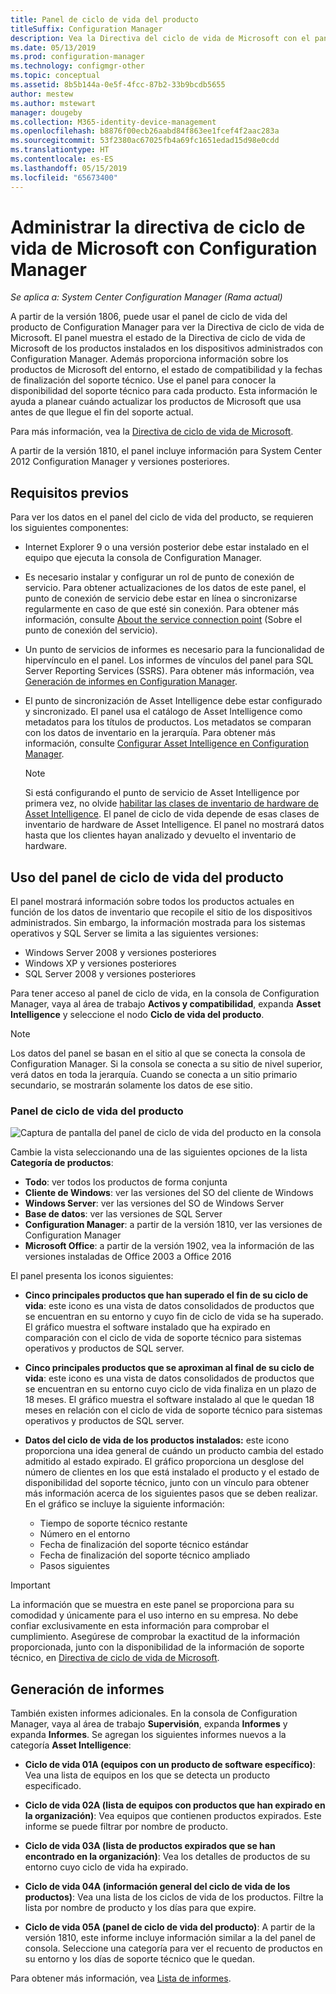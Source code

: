 ```yaml
---
title: Panel de ciclo de vida del producto
titleSuffix: Configuration Manager
description: Vea la Directiva del ciclo de vida de Microsoft con el panel de ciclo de vida del producto en Configuration Manager.
ms.date: 05/13/2019
ms.prod: configuration-manager
ms.technology: configmgr-other
ms.topic: conceptual
ms.assetid: 8b5b144a-0e5f-4fcc-87b2-33b9bcdb5655
author: mestew
ms.author: mstewart
manager: dougeby
ms.collection: M365-identity-device-management
ms.openlocfilehash: b8876f00ecb26aabd84f863ee1fcef4f2aac283a
ms.sourcegitcommit: 53f2380ac67025fb4a69fc1651edad15d98e0cdd
ms.translationtype: HT
ms.contentlocale: es-ES
ms.lasthandoff: 05/15/2019
ms.locfileid: "65673400"
---
```

# <a name="manage-microsoft-lifecycle-policy-with-configuration-manager"></a>Administrar la directiva de ciclo de vida de Microsoft con Configuration Manager

*Se aplica a: System Center Configuration Manager (Rama actual)*

A partir de la versión 1806, puede usar el panel de ciclo de vida del producto de Configuration Manager para ver la Directiva de ciclo de vida de Microsoft. El panel muestra el estado de la Directiva de ciclo de vida de Microsoft de los productos instalados en los dispositivos administrados con Configuration Manager. Además proporciona información sobre los productos de Microsoft del entorno, el estado de compatibilidad y la fechas de finalización del soporte técnico. Use el panel para conocer la disponibilidad del soporte técnico para cada producto. Esta información le ayuda a planear cuándo actualizar los productos de Microsoft que usa antes de que llegue el fin del soporte actual.  

Para más información, vea la [Directiva de ciclo de vida de Microsoft](https://support.microsoft.com/lifecycle).

A partir de la versión 1810, el panel incluye información para System Center 2012 Configuration Manager y versiones posteriores.<!--1358702-->  



## <a name="prerequisites"></a>Requisitos previos 

 Para ver los datos en el panel del ciclo de vida del producto, se requieren los siguientes componentes:  

- Internet Explorer 9 o una versión posterior debe estar instalado en el equipo que ejecuta la consola de Configuration Manager.  

- Es necesario instalar y configurar un rol de punto de conexión de servicio. Para obtener actualizaciones de los datos de este panel, el punto de conexión de servicio debe estar en línea o sincronizarse regularmente en caso de que esté sin conexión. Para obtener más información, consulte [About the service connection point](/sccm/core/servers/deploy/configure/about-the-service-connection-point) (Sobre el punto de conexión del servicio).

- Un punto de servicios de informes es necesario para la funcionalidad de hipervínculo en el panel. Los informes de vínculos del panel para SQL Server Reporting Services (SSRS). Para obtener más información, vea [Generación de informes en Configuration Manager](/sccm/core/servers/manage/reporting).  

- El punto de sincronización de Asset Intelligence debe estar configurado y sincronizado. El panel usa el catálogo de Asset Intelligence como metadatos para los títulos de productos. Los metadatos se comparan con los datos de inventario en la jerarquía. Para obtener más información, consulte [Configurar Asset Intelligence en Configuration Manager](/sccm/core/clients/manage/asset-intelligence/configuring-asset-intelligence).  

     > [!NOTE]  
     > Si está configurando el punto de servicio de Asset Intelligence por primera vez, no olvide [habilitar las clases de inventario de hardware de Asset Intelligence](/sccm/core/clients/manage/asset-intelligence/configuring-asset-intelligence#BKMK_EnableAssetIntelligence). El panel de ciclo de vida depende de esas clases de inventario de hardware de Asset Intelligence. El panel no mostrará datos hasta que los clientes hayan analizado y devuelto el inventario de hardware.  



## <a name="use-the-product-lifecycle-dashboard"></a>Uso del panel de ciclo de vida del producto

El panel mostrará información sobre todos los productos actuales en función de los datos de inventario que recopile el sitio de los dispositivos administrados. Sin embargo, la información mostrada para los sistemas operativos y SQL Server se limita a las siguientes versiones:

- Windows Server 2008 y versiones posteriores
- Windows XP y versiones posteriores
- SQL Server 2008 y versiones posteriores

Para tener acceso al panel de ciclo de vida, en la consola de Configuration Manager, vaya al área de trabajo **Activos y compatibilidad**, expanda **Asset Intelligence** y seleccione el nodo **Ciclo de vida del producto**.

> [!NOTE]  
> Los datos del panel se basan en el sitio al que se conecta la consola de Configuration Manager. Si la consola se conecta a su sitio de nivel superior, verá datos en toda la jerarquía. Cuando se conecta a un sitio primario secundario, se mostrarán solamente los datos de ese sitio.

### <a name="product-lifecycle-dashboard"></a>Panel de ciclo de vida del producto

![Captura de pantalla del panel de ciclo de vida del producto en la consola](media/product-lifecycle-dashboard.png)

Cambie la vista seleccionando una de las siguientes opciones de la lista **Categoría de productos**:  
- **Todo**: ver todos los productos de forma conjunta  
- **Cliente de Windows**: ver las versiones del SO del cliente de Windows  
- **Windows Server**: ver las versiones del SO de Windows Server  
- **Base de datos**: ver las versiones de SQL Server  
- **Configuration Manager**: a partir de la versión 1810, ver las versiones de Configuration Manager 
- **Microsoft Office**: a partir de la versión 1902, vea la información de las versiones instaladas de Office 2003 a Office 2016 <!--3556026-->

El panel presenta los iconos siguientes:  

- **Cinco principales productos que han superado el fin de su ciclo de vida**: este icono es una vista de datos consolidados de productos que se encuentran en su entorno y cuyo fin de ciclo de vida se ha superado. El gráfico muestra el software instalado que ha expirado en comparación con el ciclo de vida de soporte técnico para sistemas operativos y productos de SQL server.  

- **Cinco principales productos que se aproximan al final de su ciclo de vida**: este icono es una vista de datos consolidados de productos que se encuentran en su entorno cuyo ciclo de vida finaliza en un plazo de 18 meses. El gráfico muestra el software instalado al que le quedan 18 meses en relación con el ciclo de vida de soporte técnico para sistemas operativos y productos de SQL server.  

- **Datos del ciclo de vida de los productos instalados:** este icono proporciona una idea general de cuándo un producto cambia del estado admitido al estado expirado. El gráfico proporciona un desglose del número de clientes en los que está instalado el producto y el estado de disponibilidad del soporte técnico, junto con un vínculo para obtener más información acerca de los siguientes pasos que se deben realizar. En el gráfico se incluye la siguiente información:     
    - Tiempo de soporte técnico restante
    - Número en el entorno 
    - Fecha de finalización del soporte técnico estándar
    - Fecha de finalización del soporte técnico ampliado
    - Pasos siguientes  

> [!IMPORTANT]  
> La información que se muestra en este panel se proporciona para su comodidad y únicamente para el uso interno en su empresa. No debe confiar exclusivamente en esta información para comprobar el cumplimiento. Asegúrese de comprobar la exactitud de la información proporcionada, junto con la disponibilidad de la información de soporte técnico, en [Directiva de ciclo de vida de Microsoft](https://support.microsoft.com/lifecycle).  



## <a name="reporting"></a>Generación de informes

También existen informes adicionales. En la consola de Configuration Manager, vaya al área de trabajo **Supervisión**, expanda **Informes** y expanda **Informes**. Se agregan los siguientes informes nuevos a la categoría **Asset Intelligence**:  

- **Ciclo de vida 01A (equipos con un producto de software específico)**: Vea una lista de equipos en los que se detecta un producto especificado.  

- **Ciclo de vida 02A (lista de equipos con productos que han expirado en la organización)**: Vea equipos que contienen productos expirados. Este informe se puede filtrar por nombre de producto.

- **Ciclo de vida 03A (lista de productos expirados que se han encontrado en la organización)**: Vea los detalles de productos de su entorno cuyo ciclo de vida ha expirado.  

- **Ciclo de vida 04A (información general del ciclo de vida de los productos)**: Vea una lista de los ciclos de vida de los productos. Filtre la lista por nombre de producto y los días para que expire.  

- **Ciclo de vida 05A (panel de ciclo de vida del producto)**: A partir de la versión 1810, este informe incluye información similar a la del panel de consola. Seleccione una categoría para ver el recuento de productos en su entorno y los días de soporte técnico que le quedan.  

Para obtener más información, vea [Lista de informes](/sccm/core/servers/manage/list-of-reports#asset-intelligence).<!--SCCMDocs issue 997-->  
